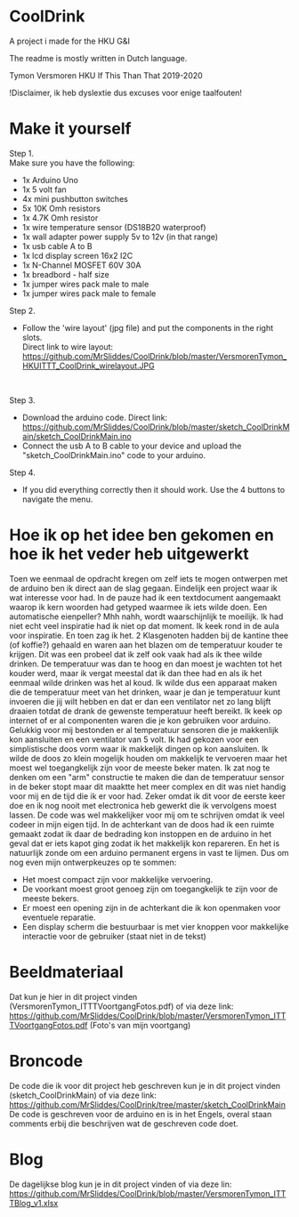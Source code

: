 # CoolDrink
A project i made for the HKU G&amp;I

The readme is mostly written in Dutch language.

Tymon Versmoren HKU
If This Than That 2019-2020

!Disclaimer, ik heb dyslextie dus excuses voor enige taalfouten!

# Make it yourself
Step 1. <br>
Make sure you have the following:
- 1x Arduino Uno
- 1x 5 volt fan
- 4x mini pushbutton switches
- 5x 10K Omh resistors
- 1x 4.7K Omh resistor
- 1x wire temperature sensor (DS18B20 waterproof)
- 1x wall adapter power supply 5v to 12v (in that range)
- 1x usb cable A to B
- 1x lcd display screen 16x2 I2C
- 1x N-Channel MOSFET 60V 30A
- 1x breadbord - half size
- 1x jumper wires pack male to male
- 1x jumper wires pack male to female

Step 2.
- Follow the 'wire layout' (jpg file) and put the components in the right slots. <br>
Direct link to wire layout: https://github.com/MrSliddes/CoolDrink/blob/master/VersmorenTymon_HKUITTT_CoolDrink_wirelayout.JPG
<br>

Step 3.
- Download the arduino code. 
Direct link: https://github.com/MrSliddes/CoolDrink/blob/master/sketch_CoolDrinkMain/sketch_CoolDrinkMain.ino
- Connect the usb A to B cable to your device and upload the "sketch_CoolDrinkMain.ino" code to your arduino.

Step 4.
- If you did everything correctly then it should work. Use the 4 buttons to navigate the menu.



# Hoe ik op het idee ben gekomen en hoe ik het veder heb uitgewerkt
Toen we eenmaal de opdracht kregen om zelf iets te mogen ontwerpen met de arduino ben ik direct aan de slag gegaan. Eindelijk een project waar ik wat interesse voor had. In de pauze had ik een textdocument aangemaakt waarop ik kern woorden had getyped waarmee ik iets wilde doen. Een automatische eienpeller? Mhh nahh, wordt waarschijnlijk te moeilijk. Ik had niet echt veel inspiratie had ik niet op dat moment. Ik keek rond in de aula voor inspiratie. En toen zag ik het. 2 Klasgenoten hadden bij de kantine thee (of koffie?) gehaald en waren aan het blazen om de temperatuur kouder te krijgen. Dit was een probeel dat ik zelf ook vaak had als ik thee wilde drinken. De temperatuur was dan te hoog en dan moest je wachten tot het kouder werd, maar ik vergat meestal dat ik dan thee had en als ik het eenmaal wilde drinken was het al koud. Ik wilde dus een apparaat maken die de temperatuur meet van het drinken, waar je dan je temperatuur kunt invoeren die jij wilt hebben en dat er dan een ventilator net zo lang blijft draaien totdat de drank de gewenste temperatuur heeft bereikt. Ik keek op internet of er al componenten waren die je kon gebruiken voor arduino. Gelukkig voor mij bestonden er al temperatuur sensoren die je makkenlijk kon aansluiten en een ventilator van 5 volt.
Ik had gekozen voor een simplistische doos vorm waar ik makkelijk dingen op kon aansluiten. Ik wilde de doos zo klein mogelijk houden om makkelijk te vervoeren maar het moest wel toegangkelijk zijn voor de meeste beker maten. Ik zat nog te denken om een "arm" constructie te maken die dan de temperatuur sensor in de beker stopt maar dit maaktte het meer complex en dit was niet handig voor mij en de tijd die ik er voor had. Zeker omdat ik dit voor de eerste keer doe en ik nog nooit met electronica heb gewerkt die ik vervolgens moest lassen. De code was wel makkelijker voor mij om te schrijven omdat ik veel codeer in mijn eigen tijd. In de achterkant van de doos had ik een ruimte gemaakt zodat ik daar de bedrading kon instoppen en de arduino in het geval dat er iets kapot ging zodat ik het makkelijk kon repareren. En het is natuurlijk zonde om een arduino permanent ergens in vast te lijmen.
Dus om nog even mijn ontwerpkeuzes op te sommen:
- Het moest compact zijn voor makkelijke vervoering.
- De voorkant moest groot genoeg zijn om toegangkelijk te zijn voor de meeste bekers.
- Er moest een opening zijn in de achterkant die ik kon openmaken voor eventuele reparatie.
- Een display scherm die bestuurbaar is met vier knoppen voor makkelijke interactie voor de gebruiker (staat niet in de tekst)

# Beeldmateriaal
Dat kun je hier in dit project vinden (VersmorenTymon_ITTTVoortgangFotos.pdf) of via deze link:
https://github.com/MrSliddes/CoolDrink/blob/master/VersmorenTymon_ITTTVoortgangFotos.pdf (Foto's van mijn voortgang)

# Broncode
De code die ik voor dit project heb geschreven kun je in dit project vinden (sketch_CoolDrinkMain) of via deze link:
https://github.com/MrSliddes/CoolDrink/tree/master/sketch_CoolDrinkMain
De code is geschreven voor de arduino en is in het Engels, overal staan comments erbij die beschrijven wat de geschreven code doet.

# Blog
De dagelijkse blog kun je in dit project vinden of via deze lin:
https://github.com/MrSliddes/CoolDrink/blob/master/VersmorenTymon_ITTTBlog_v1.xlsx
